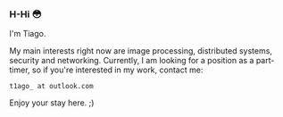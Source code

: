 ### H-Hi 😳

I'm Tiago.

My main interests right now are image processing, distributed systems, security and networking.
Currently, I am looking for a position as a part-timer, so if you're interested in my work, contact me:

    t1ago_ at outlook.com

Enjoy your stay here. ;)
